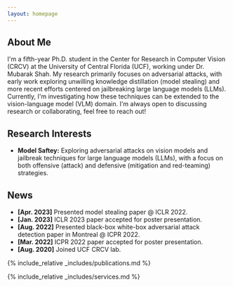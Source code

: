 ```yaml
---
layout: homepage
---
```


## About Me

I'm a fifth-year Ph.D. student in the Center for Research in Computer Vision (CRCV) at the University of Central Florida (UCF), working under Dr. Mubarak Shah. My research primarily focuses on adversarial attacks, with early work exploring unwilling knowledge distillation (model stealing) and more recent efforts centered on jailbreaking large language models (LLMs). Currently, I'm investigating how these techniques can be extended to the vision-language model (VLM) domain. I'm always open to discussing research or collaborating, feel free to reach out!

## Research Interests

- **Model Saftey:**  Exploring adversarial attacks on vision models and jailbreak techniques for large language models (LLMs), with a focus on both offensive (attack) and defensive (mitigation and red-teaming) strategies.

## News


- **[Apr. 2023]** Presented model stealing paper @ ICLR 2022.
- **[Jan. 2023]** ICLR 2023 paper accepted for poster presentation.
- **[Aug. 2022]** Presented black-box white-box adversarial attack detection paper in Montreal @ ICPR 2022.
- **[Mar. 2022]** ICPR 2022 paper accepted for poster presentation.
- **[Aug. 2020]** Joined UCF CRCV lab.

{% include_relative _includes/publications.md %}

{% include_relative _includes/services.md %}
